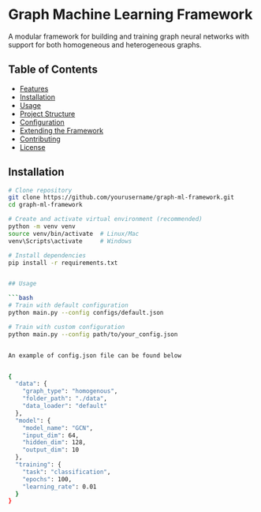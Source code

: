 # Graph Machine Learning Framework

A modular framework for building and training graph neural networks with support for both homogeneous and heterogeneous graphs.

## Table of Contents
- [Features](#features)
- [Installation](#installation)
- [Usage](#usage)
- [Project Structure](#project-structure)
- [Configuration](#configuration)
- [Extending the Framework](#extending-the-framework)
- [Contributing](#contributing)
- [License](#license)

## Installation

```bash
# Clone repository
git clone https://github.com/yourusername/graph-ml-framework.git
cd graph-ml-framework

# Create and activate virtual environment (recommended)
python -m venv venv
source venv/bin/activate  # Linux/Mac
venv\Scripts\activate     # Windows

# Install dependencies
pip install -r requirements.txt


## Usage

```bash
# Train with default configuration
python main.py --config configs/default.json

# Train with custom configuration
python main.py --config path/to/your_config.json


An example of config.json file can be found below


{
  "data": {
    "graph_type": "homogenous",
    "folder_path": "./data",
    "data_loader": "default"
  },
  "model": {
    "model_name": "GCN",
    "input_dim": 64,
    "hidden_dim": 128,
    "output_dim": 10
  },
  "training": {
    "task": "classification",
    "epochs": 100,
    "learning_rate": 0.01
  }
}

